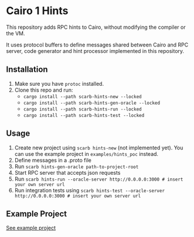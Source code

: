 # Cairo 1 Hints

This repository adds RPC hints to Cairo, without modifying the compiler or the VM.

It uses protocol buffers to define messages shared between Cairo and RPC server, code generator and hint processor implemented in this repository.

## Installation

1. Make sure you have `protoc` installed.
2. Clone this repo and run:
    * `cargo install --path scarb-hints-new --locked`
    * `cargo install --path scarb-hints-gen-oracle --locked`
    * `cargo install --path scarb-hints-run --locked`
    * `cargo install --path scarb-hints-test --locked`

## Usage

1. Create new project using `scarb hints-new` (not implemented yet). You can use the example project in `examples/hints_poc` instead.
2. Define messages in a .proto file
3. Run `scarb hints-gen-oracle path-to-project-root`
4. Start RPC server that accepts json requests
5. Run `scarb hints-run --oracle-server http://0.0.0.0:3000 # insert your own server url`
6. Run integration tests using `scarb hints-test --oracle-server http://0.0.0.0:3000 # insert your own server url`


## Example Project
[See example project](https://github.com/reilabs/cairo-hints/tree/main/examples/hints_poc)
